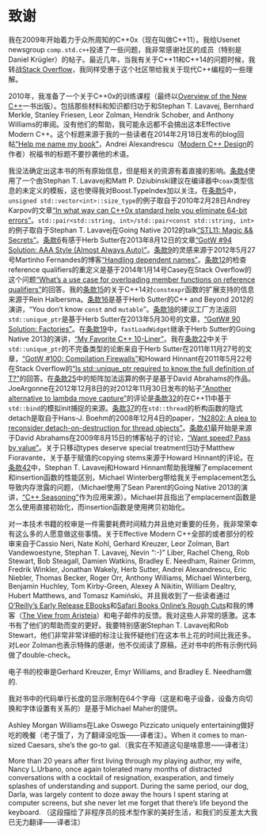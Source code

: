 致谢
====

我在2009年开始着力于众所周知的C++0x（现在叫做C++11）。我给Usenet newsgroup `comp.std.c++`投递了一些问题，我非常感谢社区的成员（特别是Daniel Krügler）的帖子。最近几年，当我有关于C++11和C++14的问题时候，我转战[Stack Overflow](http://stackoverflow.com/)，我同样受惠于这个社区带给我关于现代C++编程的一些理解。

2010年，我准备了一个关于C++0x的训练课程（最终以[Overview of the New C++](http://www.artima.com/shop/overview_of_the_new_cpp)一书出版）。包括那些材料和知识都归功于和Stephan T. Lavavej,
Bernhard Merkle, Stanley Friesen, Leor Zolman, Hendrik Schober, and Anthony
Williams的审阅。没有他们的帮助，我可能永远都不会搞出这本Effective Modern C++。这个标题来源于我的一些读者在2014年2月18日发布的blog回帖[“Help me name my
book”](http://scottmeyers.blogspot.com/2014/02/help-me-name-my-book.html)，Andrei Alexandrescu（[Modern C++ Design](http://erdani.com/index.php/books/modern-c-design/)的作者）祝福书的标题不要抄袭他的术语。

我没法确定出这本书的所有原始信息，但是相关的资源有着直接的影响。[条款4](DeducingTypes/4-Know-how-to-view-deduced-types.md)使用了一个由Stephan T. Lavavej和Matt P. Dziubinski建议在编译器中`coax`类型信息的未定义的模板，这也使得我对Boost.TypeIndex加以关注。在[条款5](auto/5-Prefer-auto-to-explicit-type-declarations.md)中，`unsigned std::vector<int>::size_type`的例子取自于2010年2月28日Andrey Karpov的文章[“In what way can C++0x standard help you eliminate 64-bit errors”](http://www.viva64.com/en/b/0060/)。`std::pair<std::string, int>/std::pair<const std::string, int>`的例子取自于Stephan T. Lavavej在Going Native 2012的talk[“STL11: Magic && Secrets”](http://channel9.msdn.com/Events/GoingNative/GoingNative-2012/STL11-Magic-Secrets)。[条款6](auto/6-Use-the-explicitly-typed-initializer-idiom-when-auto-deduces-undesired-types.md)有感于Herb Sutter在2013年8月12日的文章[“GotW #94 Solution: AAA Style (Almost Always Auto)”](http://herbsutter.com/2013/08/12/gotw-94-solution-aaa-style-almost-always-auto/)。[条款9](MovingtoModernC++/9-Prefer-alias-declarations-to-typedefs.md)的灵感来源于2012年5月27号Martinho Fernandes的博客[“Handling dependent names”](http://flamingdangerzone.com/cxx11/2012/05/27/dependent-names-bliss.html)。[条款12](MovingtoModernC++/12-Declare-overriding-functions-override.md)的检查reference qualifiers的重定义是基于2014年1月14号Casey在Stack Overflow的这个问题[“What’s a use case for overloading member functions on reference qualifiers”](http://stackoverflow.com/questions/21052377/whats-a-use-case-for-overloading-member-functions-on-reference-qualifiers)的回答。我的[条款15](MovingtoModernC++/15-Use-constexpr-whenever-possible.md)的关于C++14对`constexpr`函数的扩展支持的信息来源于Rein Halbersma。[条款16](MovingtoModernC++/16-Make-const-member-functions-thread-safe.md)是基于Herb Sutter的C++ and Beyond 2012的演讲，“You don’t know `const` and `mutable`”。[条款18](SmartPointers/18-Use-std-unique_ptr-for-exclusive-ownership-resource-management.md)的建议工厂方法返回`std::unique_ptr`是基于Herb Sutter在2013年5月30号的文章，[“GotW# 90 Solution: Factories”](http://herbsutter.com/2013/05/30/gotw-90-solution-factories/)。在[条款19](SmartPointers/19-Use-std-shared_ptr-for-shared-ownership-resource-management.md)中，`fastLoadWidget`继承于Herb Sutter的Going Native 2013的演讲，[“My Favorite C++ 10-Liner”](http://channel9.msdn.com/Events/GoingNative/2013/My-Favorite-Cpp-10-Liner)。我在[条款22](SmartPointers/22-When-using-the-Pimpl-Idiom-define-special-member-functions-in-the-implementation-file.md)中关于`std::unique_ptr`的不完备类型的论断来自于Herb Sutter在2011年11月27号的文章，[“GotW #100: Compilation Firewalls”](http://herbsutter.com/gotw/_100/)和Howard Hinnant在2011年5月22号在Stack Overflow的[“Is std::unique_ptr<T> required to know the full definition of T?”](http://stackoverflow.com/questions/6012157/is-stdunique-ptrt-required-to-know-the-full-definition-of-t)的回答。在[条款25](RvalueReferencesMoveSemanticsandPerfectForwarding/25-Use-std-move-on-rvalue-references-std-forward-on-universal-references.md)中的矩阵加法运算的例子是基于David Abrahams的作品。JoeArgonne在2012年12月8日的对2012年11月30日发布的帖子[“Another alternative to lambda move capture”](http://jrb-programming.blogspot.com/2012/11/another-alternative-to-lambda-move.html)的评论是[条款32](LambdaExpressions/32-Use-init-capture-to-move-objects-into-closures.md)的在C++11中基于`std::bind`的模拟init捕捉的来源。[条款37](TheConcurrencyAPI/37-Make-std-threads-unjoinable-on-all-paths.md)的在`std::thread`的析构函数的隐式detach是取自于Hans-J. Boehm的2008年12月4日的paper，[“N2802: A plea to reconsider detach-on-destruction for thread objects”](http://www.open-std.org/jtc1/sc22/wg21/docs/papers/2008/n2802.html)。[条款41](Tweaks/41-Consider-pass-by-value-for-copyable-parameters-that-are-cheap-to-move-and-always-copied.md)最开始是来源于David Abrahams在2009年8月15日的博客帖子的讨论，[“Want speed? Pass by value”](http://web.archive.org/web/20140113221447/http:/cpp-next.com/archive/2009/08/want-speed-pass-by-value/)。关于只移动types deserve special treatment归功于Matthew Fioravante，关于基于赋值的copying stems来源于Howard Hinnant的评论。在[条款42](Tweaks/42-Consider-emplacement-instead-of-insertion.md)中，Stephan T. Lavavej和Howard Hinnant帮助我理解了emplacement和insertion函数的性能区别，Michael Winterberg带给我关于emplacement怎么导致内存泄露的问题，（Michael使用了Sean Parent的Going Native 2013的演讲，[“C++ Seasoning”](http://channel9.msdn.com/Events/GoingNative/2013/Cpp-Seasoning)作为应用来源）。Michael并且指出了emplacement函数是怎么使用直接初始化，而insertion函数是使用拷贝初始化。

对一本技术书籍的校审是一件需要耗费时间精力并且绝对重要的任务，我非常荣幸有这么多的人愿意做这些事情。关于Effective Modern C++全部的或者部分的校审来自于Cassio Neri, Nate Kohl, Gerhard Kreuzer, Leor Zolman, Bart Vandewoestyne, Stephan T. Lavavej, Nevin “:-)” Liber, Rachel Cheng, Rob Stewart, Bob Steagall, Damien Watkins, Bradley E. Needham, Rainer Grimm, Fredrik Winkler, Jonathan Wakely, Herb Sutter, Andrei Alexandrescu, Eric Niebler, Thomas Becker, Roger Orr, Anthony Williams, Michael Winterberg, Benjamin Huchley, Tom Kirby-Green, Alexey A Nikitin, William Dealtry, Hubert Matthews, and Tomasz Kamiński。并且我收到了一些读者通过[O’Reilly’s Early Release EBooks](http://shop.oreilly.com/category/early-release.do)和[Safari Books Online’s Rough Cuts](http://my.safaribooksonline.com/roughcuts)和我的博客（[The View from Aristeia](http://scottmeyers.blogspot.com/)）和电子邮件的反馈。我对这些人非常的感激。这本书有了他们的帮助而变的更好。我要特别感谢Stephan T. Lavavej和Rob Stewart，他们非常非常详细的标注让我怀疑他们在这本书上花的时间比我还多。对Leor Zolman也表示特殊的感谢，他不仅阅读了原稿，还对书中的所有示例代码做了double-check。

电子书的校审是Gerhard Kreuzer, Emyr Williams, and Bradley E. Needham做的.

我对书中的代码单行长度的显示限制在64个字母（这是和电子设备，设备方向切换和字体设置有关系的）是基于Michael Maher的提供。

Ashley Morgan Williams在Lake Oswego Pizzicato uniquely entertaining做好吃的晚餐（老子饿了，为了翻译没吃饭——译者注）。When it comes to man-sized Caesars, she’s the go-to gal.（我实在不知道这句是啥意思——译者注）

More than 20 years after first living through my playing author, my wife, Nancy L.Urbano, once again tolerated many months of distracted conversations with a cocktail of resignation, exasperation, and timely splashes of understanding and support. During the same period, our dog, Darla, was largely content to doze away the hours I spent staring at computer screens, but she never let me forget that there’s life beyond the keyboard. （这段描绘了非程序员的技术型作家的美好生活，和我们的反差太大我已无力翻译——译者注）